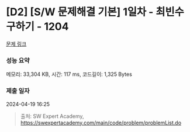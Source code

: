 # [D2] [S/W 문제해결 기본] 1일차 - 최빈수 구하기 - 1204 

[문제 링크](https://swexpertacademy.com/main/code/problem/problemDetail.do?contestProbId=AV13zo1KAAACFAYh) 

### 성능 요약

메모리: 33,304 KB, 시간: 117 ms, 코드길이: 1,325 Bytes

### 제출 일자

2024-04-19 16:25



> 출처: SW Expert Academy, https://swexpertacademy.com/main/code/problem/problemList.do